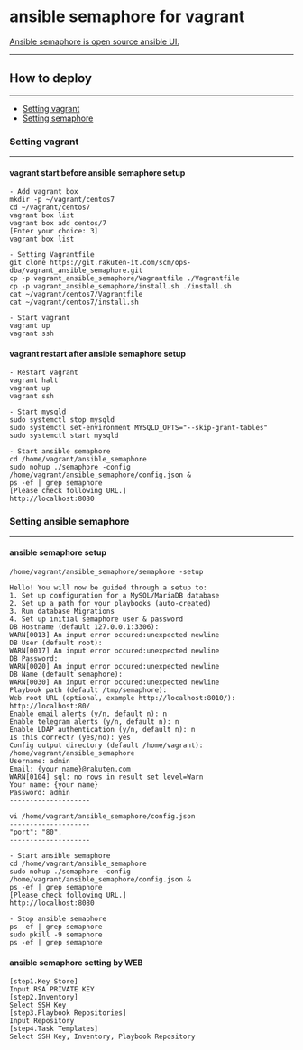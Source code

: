 # ansible semaphore for vagrant
[Ansible semaphore is open source ansible UI.](https://github.com/ansible-semaphore/semaphore)
- - -


## How to deploy
- - -
- [Setting vagrant](#setting_vagrant)
- [Setting semaphore](#setting_semaphore)


### Setting vagrant <a name="setting_vagrant"></a>
- - -
#### vagrant start before ansible semaphore setup
    - Add vagrant box
    mkdir -p ~/vagrant/centos7
    cd ~/vagrant/centos7
    vagrant box list
    vagrant box add centos/7
    [Enter your choice: 3]
    vagrant box list

    - Setting Vagrantfile
    git clone https://git.rakuten-it.com/scm/ops-dba/vagrant_ansible_semaphore.git
    cp -p vagrant_ansible_semaphore/Vagrantfile ./Vagrantfile
    cp -p vagrant_ansible_semaphore/install.sh ./install.sh
    cat ~/vagrant/centos7/Vagrantfile
    cat ~/vagrant/centos7/install.sh

    - Start vagrant
    vagrant up
    vagrant ssh


#### vagrant restart after ansible semaphore setup
    - Restart vagrant
    vagrant halt
    vagrant up
    vagrant ssh

    - Start mysqld
    sudo systemctl stop mysqld
    sudo systemctl set-environment MYSQLD_OPTS="--skip-grant-tables"
    sudo systemctl start mysqld

    - Start ansible semaphore
    cd /home/vagrant/ansible_semaphore
    sudo nohup ./semaphore -config /home/vagrant/ansible_semaphore/config.json &
    ps -ef | grep semaphore
    [Please check following URL.]
    http://localhost:8080


### Setting ansible semaphore <a name="setting_semaphore"></a>
- - -
#### ansible semaphore setup
    /home/vagrant/ansible_semaphore/semaphore -setup
    --------------------
    Hello! You will now be guided through a setup to:
    1. Set up configuration for a MySQL/MariaDB database
    2. Set up a path for your playbooks (auto-created)
    3. Run database Migrations
    4. Set up initial semaphore user & password
    DB Hostname (default 127.0.0.1:3306):
    WARN[0013] An input error occured:unexpected newline
    DB User (default root):
    WARN[0017] An input error occured:unexpected newline
    DB Password:
    WARN[0020] An input error occured:unexpected newline
    DB Name (default semaphore):
    WARN[0030] An input error occured:unexpected newline
    Playbook path (default /tmp/semaphore):
    Web root URL (optional, example http://localhost:8010/): http://localhost:80/
    Enable email alerts (y/n, default n): n
    Enable telegram alerts (y/n, default n): n
    Enable LDAP authentication (y/n, default n): n
    Is this correct? (yes/no): yes
    Config output directory (default /home/vagrant): /home/vagrant/ansible_semaphore
    Username: admin
    Email: {your name}@rakuten.com
    WARN[0104] sql: no rows in result set level=Warn
    Your name: {your name}
    Password: admin
    --------------------

    vi /home/vagrant/ansible_semaphore/config.json
    --------------------
    "port": "80",
    --------------------

    - Start ansible semaphore
    cd /home/vagrant/ansible_semaphore
    sudo nohup ./semaphore -config /home/vagrant/ansible_semaphore/config.json &
    ps -ef | grep semaphore
    [Please check following URL.]
    http://localhost:8080

    - Stop ansible semaphore
    ps -ef | grep semaphore
    sudo pkill -9 semaphore
    ps -ef | grep semaphore


#### ansible semaphore setting by WEB
    [step1.Key Store]
    Input RSA PRIVATE KEY
    [step2.Inventory]
    Select SSH Key
    [step3.Playbook Repositories]
    Input Repository
    [step4.Task Templates]
    Select SSH Key, Inventory, Playbook Repository
